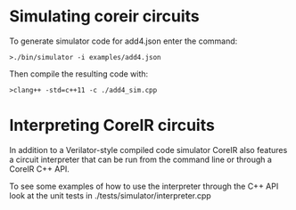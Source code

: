 # Simulating coreir circuits

To generate simulator code for add4.json enter the command:

`>./bin/simulator -i examples/add4.json`

Then compile the resulting code with:

`>clang++ -std=c++11 -c ./add4_sim.cpp`

# Interpreting CoreIR circuits

In addition to a Verilator-style compiled code simulator CoreIR also
features a circuit interpreter that can be run from the command line or
through a CoreIR C++ API.

To see some examples of how to use the interpreter through the C++ API
look at the unit tests in ./tests/simulator/interpreter.cpp